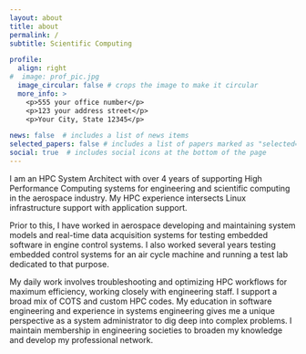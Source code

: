 ```yaml
---
layout: about
title: about
permalink: /
subtitle: Scientific Computing

profile:
  align: right
#  image: prof_pic.jpg
  image_circular: false # crops the image to make it circular
  more_info: >
    <p>555 your office number</p>
    <p>123 your address street</p>
    <p>Your City, State 12345</p>

news: false  # includes a list of news items
selected_papers: false # includes a list of papers marked as "selected={true}"
social: true  # includes social icons at the bottom of the page
---
```


I am an HPC System Architect with over 4 years of supporting High Performance Computing systems for engineering and scientific computing in the aerospace industry. My HPC experience intersects Linux infrastructure support with application support.

Prior to this, I have worked in aerospace developing and maintaining system models and real-time data acquisition systems for testing embedded software in engine control systems. I also worked several years testing embedded control systems for an air cycle machine and running a test lab dedicated to that purpose.

My daily work involves troubleshooting and optimizing HPC workflows for maximum efficiency, working closely with engineering staff. I support a broad mix of COTS and custom HPC codes. My education in software engineering and experience in systems engineering gives me a unique perspective as a system administrator to dig deep into complex problems. I maintain membership in engineering societies to broaden my knowledge and develop my professional network.

